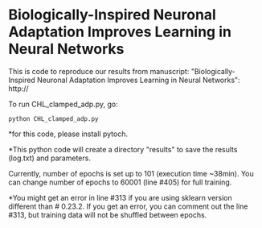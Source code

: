 # Biologically-Inspired Neuronal Adaptation Improves Learning in Neural Networks
This is code to reproduce our results from manuscript: "Biologically-Inspired Neuronal Adaptation Improves Learning in Neural Networks":
http://

To run CHL_clamped_adp.py, go:

```
python CHL_clamped_adp.py 
```
*for this code, please install pytoch.


*This python code will create a directory "results" to save the results (log.txt) and parameters.

Currently, number of epochs is set up to 101 (execution time ~38min). You can change number of epochs to 60001 (line #405) for full training. <br/>

*You might get an error in line #313 if you are using sklearn version different than # 0.23.2. If you get an error, you can  comment out the line #313, but training data will not be shuffled between epochs.
